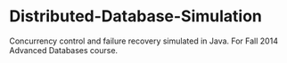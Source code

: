 # Distributed-Database-Simulation
Concurrency control and failure recovery simulated in Java. For Fall 2014 Advanced Databases course.
